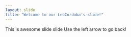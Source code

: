 ```yaml
---
layout: slide
title: "Welcome to our LeoCordoba's slide!"
---
```

This is awesome slide slide
Use the left arrow to go back!
